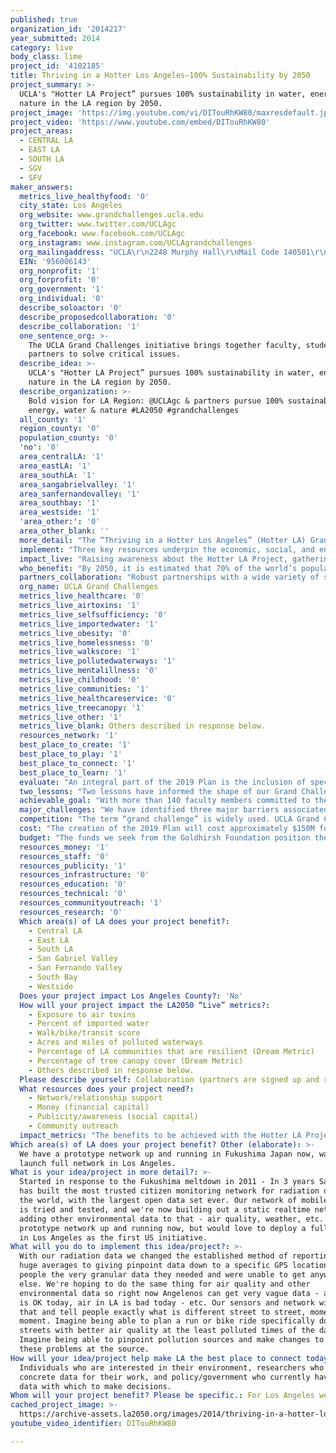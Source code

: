 ```yaml
---
published: true
organization_id: '2014217'
year_submitted: 2014
category: live
body_class: lime
project_id: '4102185'
title: Thriving in a Hotter Los Angeles—100% Sustainability by 2050
project_summary: >-
  UCLA's "Hotter LA Project” pursues 100% sustainability in water, energy, and
  nature in the LA region by 2050.
project_image: 'https://img.youtube.com/vi/DITouRhKW80/maxresdefault.jpg'
project_video: 'https://www.youtube.com/embed/DITouRhKW80'
project_areas:
  - CENTRAL LA
  - EAST LA
  - SOUTH LA
  - SGV
  - SFV
maker_answers:
  metrics_live_healthyfood: '0'
  city_state: Los Angeles
  org_website: www.grandchallenges.ucla.edu
  org_twitter: www.twitter.com/UCLAgc
  org_facebook: www.facebook.com/UCLAgc
  org_instagram: www.instagram.com/UCLAgrandchallenges
  org_mailingaddress: "UCLA\r\n2248 Murphy Hall\r\nMail Code 140501\r\nLos Angeles, CA 90095-1405"
  EIN: '956006143'
  org_nonprofit: '1'
  org_forprofit: '0'
  org_government: '1'
  org_individual: '0'
  describe_soloactor: '0'
  describe_proposedcollaboration: '0'
  describe_collaboration: '1'
  one_sentence_org: >-
    The UCLA Grand Challenges initiative brings together faculty, students and
    partners to solve critical issues.
  describe_idea: >-
    UCLA's "Hotter LA Project” pursues 100% sustainability in water, energy, and
    nature in the LA region by 2050.
  describe_organization: >-
    Bold vision for LA Region: @UCLAgc & partners pursue 100% sustainability in
    energy, water & nature #LA2050 #grandchallenges
  all_county: '1'
  region_county: '0'
  population_county: '0'
  'no': '0'
  area_centralLA: '1'
  area_eastLA: '1'
  area_southLA: '1'
  area_sangabrielvalley: '1'
  area_sanfernandovalley: '1'
  area_southbay: '1'
  area_westside: '1'
  'area_other:': '0'
  area_other_blank: ''
  more_detail: "The “Thriving in a Hotter Los Angeles” (Hotter LA) Grand Challenge Project commits to transform the LA region to 100% sustainability in water, energy, and nature by 2050. This means the region will produce all energy locally with renewable sources and rely exclusively on local water supply while protecting biodiversity. This transformation will require game-changing technologies, new policies, and an evolved urban fabric.\r\n\r\nIn 2013, UCLA publicly announced our commitment to deliver, by 2019, a plan for sustainability (2019 Plan). In the 1-year grant period, we will increase visibility of the effort, strengthen key stakeholder relationships and publish a draft work plan. "
  implement: "Three key resources underpin the economic, social, and environmental well-being of the LA region: the energy that powers our economy, the water that supports life and activity, and the weather and physical landscapes that shape our lifestyles and culture. All three are essential to our quality of life and are deeply intertwined with climate change and the immense challenges and opportunities it represents. The world must get on a path to renewable energy to avert the most extreme consequences of climate change. Even if the transition to renewables occurs immediately, significant climate change is inevitable, and water scarcity may be its most important consequence.  \r\n\r\nResilient communities will need to simultaneously mitigate and adapt.  LA can lead the way. By becoming self-sufficient and sustainable in energy and water in harmony with the region's ecosystems and cultural identity, we will ensure our own access to these critical resources as well as a healthier and more prosperous future. Our example will drive similar transformations in urban areas across the globe and create worldwide demand for local expertise and products. \r\n\r\nThe Hotter LA Project unites dozens of UCLA’s most prominent scientists and scholars with key public and private stakeholders around a common goal: full sustainability in the LA region by 2050. By 2019, we will produce a plan detailing the new technologies and efficiencies required to obtain all energy and water from local and renewable sources in a way that’s economical, socially equitable, and supportive of the LA region’s unique biodiversity.  We will map out the required actions to modernize energy, water, and transportation systems; enhance the built and natural environment; define new policy and legal frameworks; and heighten social responsibility, thereby transforming the urban fabric and mitigating the effects of climate change.\r\n\r\nIn the 1-year grant period, we will focus on the following objectives:\r\na) Creating a working outline of the 2019 Plan and a project management timeline\r\nb) Increasing the number and depth of partnerships with critical stakeholder groups\r\nc) Raising public awareness of and support for the effort\r\n\r\nIn summary, we are committed to making all parts of the city resilient in alignment with the LA2050 goals.\r\n"
  impact_live: "Raising awareness about the Hotter LA Project, gathering support, and developing the infrastructure for this intense and complex collaboration TODAY lays the crucial foundation for the success of this project and a healthier, greener Los Angeles. We will realize benefits from these transformations long before 2050.\r\n\r\nHere’s how achieving the Hotter LA 2050 objectives makes LA the healthiest place to live in 2050:\r\n\r\n-The transition to renewable energy and a carbon-free transportation infrastructure will eliminate the public health burden associated with fossil fuel--taking us off the list of US cities with the worst air quality.  \r\n\r\n-Transformed urban spaces and cleaner oceans offer greater opportunities to be active in natural outdoor spaces where our unique biodiversity can be celebrated.\r\n\r\n-The creation of substantial bicycle and pedestrian infrastructure will provide active commuting options that improve health and quality of life—reducing the number of vehicles on the road as we currently have more than any other urban area in the world.\r\n\r\nThe compound effect of these changes will result in the LA region becoming healthier, eliminating current environmental injustices so that all communities have minimal environmental health risks.  We will see a notable reduction in asthma attacks, heart attacks, and premature death."
  who_benefit: "By 2050, it is estimated that 70% of the world’s population will live in cities and face the same urban environmental concerns currently present in the LA region: limited resources, smog, water waste, traffic congestion, increased heat and rising sea levels.\r\n\r\nThe Hotter LA Project is designed to achieve maximum societal impact. Even before we reach the 2050 goals, the steps made in approach of 100% sustainability will have positive benefits for all citizens and communities in the entire LA region. Millions of people will have cleaner air, safe, sustainable energy and water, and improved quality of life. We expect this effort to become a model for how other megacities might achieve sustainability through goal setting and cross-sector collaboration. Lessons learned here will be shared with communities across the state, nation, and globe."
  partners_collaboration: "Robust partnerships with a wide variety of stakeholders are critical to the success of the project and to the eventual implementation of the 2019 Plan. Key stakeholder groups include: \r\n\r\nLocal, State, and Federal Government: LA City and County leaders and even the White House administration are aware of this project and have confirmed broad support for our goals. Members of the Hotter LA team have active research and consulting engagements with the City of Los Angeles, County of Los Angeles, and federal agencies. Critical Success Factor: We must expand relationships with all government stakeholder groups, become fluent with their complex structures, and find ways to connect beyond existing relationships to ensure that the right people are engaged, improve the feasibility of the 2050 plan, and obtain buy-in from groups that will have significant responsibility with implementation.\r\n\r\nIndustry: The expansion of industry partnerships is a priority for this Project. Through early engagement of industry, we gain a greater understanding of needs and aligned interests as related to the goals of the project. Critical Success Factor: While a number of relationships currently exist, we must develop more extensive relationships with industry and foster more entity-level engagement.\r\n\r\nPhilanthropy: Hotter LA represents our most ambitious fundraising effort to date. We believe that there is great opportunity to engage supporters of the university in new ways. Critical Success Factor: We must capture the imagination and commitment of individuals passionate about meeting the goals of the project.\r\n\r\nUCLA Campus and Other Universities: With full support from the UCLA Chancellor and the 140 faculty members involved, UCLA is deeply committed to this effort. Critical Success Factor: We will extend our reach outside of UCLA to include academic partners who can stimulate innovation and fill gaps.\r\n\r\nPublic: We will shift our public communications from broadcasts to dialogues. With increased interaction, we hope that LA citizens will learn about the proposed project, draw inspiration from it, and get involved. Critical Success Factor: An engaged and supportive Los Angeles community is essential. \r\n\r\nWith our partners, we will create a shared vision of the future, communicate openly and directly about opportunities and challenges, increase access to all types of resources (monetary, intellectual, data, etc.), and make progress on our collective commitment to the 2050 goals."
  org_name: UCLA Grand Challenges
  metrics_live_healthcare: '0'
  metrics_live_airtoxins: '1'
  metrics_live_selfsufficiency: '0'
  metrics_live_importedwater: '1'
  metrics_live_obesity: '0'
  metrics_live_homelessness: '0'
  metrics_live_walkscore: '1'
  metrics_live_pollutedwaterways: '1'
  metrics_live_mentalillness: '0'
  metrics_live_childhood: '0'
  metrics_live_communities: '1'
  metrics_live_healthcareservice: '0'
  metrics_live_treecanopy: '1'
  metrics_live_other: '1'
  metrics_live_blank: Others described in response below.
  resources_network: '1'
  best_place_to_create: '1'
  best_place_to_play: '1'
  best_place_to_connect: '1'
  best_place_to_learn: '1'
  evaluate: "An integral part of the 2019 Plan is the inclusion of specific metrics and milestones.  A representative sample of what will be included is below:  \r\n\r\nENERGY: Los Angeles moves to a diversified energy portfolio that is 100% renewable.  Our vision includes every rooftop in the LA region producing solar energy. Widespread adoption of solar will reduce carbon dioxide emissions and create jobs.  A recent UCLA study demonstrates that if LA county could achieve just 10% of its rooftop solar capacity it could create 47,000 jobs and slash nearly 2.5 million tons of carbon dioxide emissions annually--the equivalent of taking half a million cars off the road. \r\n\r\nWATER: The LA region no longer relies on importing 85% of our water.  We have access to plentiful, sustainable, and 100% local water. This will be achieved by reducing per capita water consumption to 50 gallons per day and significantly improving water reuse and recycle technologies.  \r\n\r\nBIODIVERSITY: The region’s transformation with energy and water is accomplished in a way that ensures no net loss of native biodiversity—preserving our status as one of Conservation International’s top 25 biodiversity hotspots and protecting the beauty of our natural spaces.  Biologists have projected that globally 50% of all living species might be lost by 2100, and virtually all of these losses are being driven by human activities.  \r\n  \r\nSuccess in the one-year grant period includes meeting the following commitments:  \r\n\r\n--Refining our Project Plan (creating a working draft outline for the 2019 Plan)\r\n--Expanding Partnerships \r\n--Increasing Public Outreach\r\n--Building Capacity\r\n--Engaging UCLA Students\r\n--Securing External Funding for the Project\r\n"
  two_lessons: "Two lessons have informed the shape of our Grand Challenges initiative and our approach to the Hotter LA Project: \r\n\r\n1. COMPLEX CHALLENGES REQUIRE CREATIVE SOLUTIONS: As a research university, UCLA has the intellectual capital and resources it takes to explore society’s most challenging issues, and as a public research university, we have the obligation to develop solutions that improve quality of life in the U.S. and around the world. UCLA is made up of brilliant and innovative people who firmly believe that for every problem, there is a solution. Our faculty and students not only believe that anything is possible, they also frequently prove it. We call upon that spirit throughout the UCLA Grand Challenges initiative and the Hotter LA Project.\r\n\r\nSolving any of today’s most complex societal challenges—including those related to the environment and sustainability—requires not just expertise from one discipline but collaboration from a wide variety of disciplines. We’ll need inventions, policy solutions, law, education, economics, engineering, the basic sciences, public outreach strategies, and more. \r\n \r\n2. WE CAN’T DO THIS ALONE: Our environment is threatened to such a degree that basic research isn't enough. We’ll also have to show decision-makers clear applications of that research. Grand Challenge Projects differ from UCLA’s usual approach in scale and scope. These are cross-campus, “mega-research” collaborations — bigger and more transformative than anything we've done before. This means we need more coordination and more grassroots efforts focused on topics that people are passionate about. We must increase our partnerships with other universities, foundations, philanthropists, private industry, and government agencies. We’re calling for all hands on deck. Together, we’ll make breakthroughs that will benefit Los Angeles and the world.\r\n"
  achievable_goal: "With more than 140 faculty members committed to the goals of the Hotter LA Project, UCLA is in a unique position to lead this effort. Among these faculty members are the top experts in the areas of climate change, water quality and supply, smart grid technology, renewable energy, public policy, law, environmental justice, air quality, biofuels, sustainability and more. \r\n\r\nOver the past year, we have been building internal support and an infrastructure to support the project team. Notably, Mark Gold, D.Env. (former president of Heal the Bay and currently acting director of UCLA’s Institute of the Environment and Sustainability), recently accepted the role of academic lead for the project. In August 2014, our new full-time Hotter LA Project Director (Cassie Rauser, PhD), begins her role as project manager. Concurrently, we are interviewing candidates to serve as the principal fundraising officer for this project. \r\n\r\nThis accomplished team will work closely with various marketing, communications, research and administrative offices on campus (Chancellor’s Office, government relations, media relations, research administration, intellectual property and industry sponsored research, etc.), to ensure that UCLA achieves the 12-month objectives outlined above: \r\n\r\n-Refine our Project Plan (creating a working draft outline for the 2019 deliverable)\r\n-Expand Partnerships \r\n-Increase Public Outreach\r\n-Build Capacity\r\n-Engage UCLA Students\r\n-Secure external funding for the Hotter LA Project \r\n\r\nAll of these deliverables are important contributors to the 2050 goal of achieving sustainability in the LA region."
  major_challenges: "We have identified three major barriers associated with creating the 2019 Plan to transform the LA region to 100% sustainability: Financial Resources; Skepticism; and Integration.\r\n\r\nFINANCIAL RESOURCES: The first major challenge will be acquiring the financial resources necessary to create the 2019 Plan, which requires new research (engineering, technologies, regulatory, materials etc.), significant outreach and consensus building, and proof of concept test beds (est. $150M). While the figure is daunting, our strategy is to draw from a combination of government, industry and philanthropic funding sources. Our efforts are bolstered by a number of factors:\r\n\r\n- The inclusion of the Hotter LA Project as a centerpiece in UCLA’s $4.2B Centennial Campaign celebrating our 100 year anniversary. \r\n\r\n- Plans to establish a donor advisory board comprised of individuals with a shared vision for the future of Los Angeles.\r\n\r\n- Hiring of a new fundraising professional to pursue philanthropic support for the project. \r\n\r\nSKEPTICISM: The second major challenge is skepticism, which is often the first reaction to the seemingly impossible goals of the Hotter LA Project. We have been assured by our faculty experts that the goals are achievable. Our frequent motto is that we certainly won’t achieve these goals if we don’t strive for them. Our strategy for dealing with criticism is to listen to it, analyze it, and if appropriate, correct our course. And in fact, this strategy has proven successful as we have watched our skeptics convert to our biggest advocates, as they too become inspired by the pursuit of solutions to grand challenges. \r\n\r\nINTEGRATION: The third challenge we have encountered is integration. The process for defining and pursuing solutions to grand challenges requires our faculty members to visualize their work beyond the traditional boundaries of their disciplines. We ask them to work with individuals with all kinds of expertise and points of view and to identify common goals. Getting this many people to work together on this scale isn't easy. We have learned much from the two years we've spent shaping this initiative, and our success with the engagement of faculty proves that they also believe that they can achieve the impossible. \r\n\r\nThere are still many barriers to overcome; our strategy is to be flexible and adaptable and to keep our sights set on the big goals as we build synergies."
  competition: "The term “grand challenge” is widely used. UCLA Grand Challenges was inspired in part by a White House effort to encourage universities to pursue solutions to grand challenges: Ambitious but achievable goals that harness science, technology, and innovation to solve important national or global problems and that have the potential to capture the public’s imagination. UCLA Grand Challenge Projects are carefully developed to meet particular criteria. They must be specific, measurable, achievable, relevant, time-bound and relevant to the public. Drawing on campus experts who approach each topic from varying perspectives, UCLA is strategically positioned to address each Grand Challenge Project. \r\n\r\nThe Hotter LA Project is UCLA’s first Grand Challenge Project. And while many entities have initiatives or research programs focused on environment and sustainability, we are not aware of another which has adopted as specific, multifaceted, and ambitious a goal. During a trip to Washington D.C. during spring 2014, this sense of the landscape was confirmed in meeting after meeting with representatives from Congress, federal agencies and program officers.\r\n\r\nUnique factors of our program include:\r\n\r\n-Its evolution: the specific goals were driven by faculty researchers with the support of campus administration.\r\n\r\n-The approach: no single researcher or small team can solve the issue. \r\n\r\n-Scale and scope: nearly 140 faculty members have committed to engage in efforts to meet the goals of the project, representing 30 academic departments. To achieve the goals will require collaboration and integration between faculty members, administrative units, and also great support of external partners.\r\n\r\n-Perfect alignment with campus priorities: It provides the means to fulfill the tripartite mission of the campus—teaching, research and service—in a single effort.\r\n\r\n-The funding strategy: we intend to leverage multiple funding sources to help us meet the goals of the project."
  cost: "The creation of the 2019 Plan will cost approximately $150M for new research, outreach and consensus building, and proof of concept test beds. Partnership with the Goldhirsh Foundation is essential to help us lay the critical initial foundation. \r\n\r\nThe new project manager will define the scope of the project, identify potential investors (government, industry, philanthropy) and create strategies with campus leadership to secure funding.  \r\n\r\nThere are several reasons we are confident that this approach will work, including:\r\n\r\n-The inclusion of the Hotter LA Project as a centerpiece in UCLA’s $4.2B Centennial Campaign. The campus and its supporters are energized by UCLA’s accomplishments in its 100-year history. The Hotter LA Project and future grand challenge projects promise to exponentially increase UCLA’s impact in the decades to come.\r\n\r\n-The significant federal, state, and local investment in research and planning related to environment and sustainability issues and resiliency. In 2012, the federal government spent approximately $8.8 billion on environmental R&D (Source: NCSE Federal Funding for Environmental Research and Development 2012) and this amount has increased in subsequent years. The Hotter LA Project will better position the university to pursue large, team-based funding opportunities. \r\n\r\n-The connection of individual projects to a larger overarching goal. Individuals are more comfortable investing when their investment will be leveraged with others for greater impact. It is also easier for a lay audience to understand the impact of research when we link to an inspirational plan that provides clear benefits to quality of life. \r\n\r\nThe Hotter LA Project has reached a pivotal point. We have our project leadership, but we need funds that may be strategically invested. We need attention for the project to increase the public’s awareness and support. We ask Goldhirsh Foundation to: (1) invest in us with start-up funds; and (2) help us promote the project. Together we will transform the relationship between energy, water and nature in the Los Angeles region and become a model for sustainable cities all over the world."
  budget: "The funds we seek from the Goldhirsh Foundation position the Hotter LA Project for success. The structure of the budget aligns with the project deliverables.\r\n2019 PLAN: Cassie Rauser, PhD, begins as the full-time Hotter LA Project manager on 8/5/14. She will work closely with Mark Gold (faculty lead) to create a working outline of the 2019 Plan this year. This effort will take into account existing related UCLA research and scholarship. Funding of $18,000 provides for hiring 2 students to help with inventory process and team cultivation activities.\r\nEXPAND PARTNERSHIPS:  Engaging key stakeholders early is critical to understand various perspectives about each issue and create solutions that are feasible with vested supporters. Funding of $25,000 provides 1 student worker in the UCLA government relations office and targeted events to cultivate and enrich partnerships.\r\nINCREASE PUBLIC OUTREACH:  Public support and engagement is critical to the success of the Hotter LA Project. We need assistance with developing a robust outreach strategy that assures that LA citizens will learn about the proposed project, draw inspiration from it, and get involved. Funding of $20,000 will contribute to public outreach activities such as the limited engagement of a PR firm to help us increase awareness and exposure. \r\nBUILD CAPACITY:  Extramural research funding creates local jobs and drives innovation. To position our researchers to be more successful, we will invest in strengthening our research foundation.  $7,500 will enable additional professional development programming designed specifically for the Hotter LA Project team.\r\nIMMERSE STUDENTS:  By engaging students in the pursuit of solutions, we will inspire the next generation of leaders charged to solve these great problems, access creative ideas and new approaches, and provide a unique and fulfilling educational experience. Funding of $4,500 will contribute towards student research projects and other practical experiences linked to the Hotter LA Project.\r\nSECURE FUNDING: The above investments and deliverables will position UCLA to secure funding required to bring the vision to a reality. No additional funds required for this purpose.\r\nSummary:\r\n$18,000--Working Outline of the 2019 Plan \r\n$25,000--Expand Partnerships\r\n$20,000--Increase Public Outreach & Awareness\r\n$7,500--Build Capacity\r\n$4,500--Immerse Students\r\n$0--Secure Funding\r\n$25,000--Indirect Costs (25%)\r\n=$100,000 TOTAL\r\n\r\nNote 7/30/14 letter from E. Garcia."
  resources_money: '1'
  resources_staff: '0'
  resources_publicity: '1'
  resources_infrastructure: '0'
  resources_education: '0'
  resources_technical: '0'
  resources_communityoutreach: '1'
  resources_research: '0'
  Which area(s) of LA does your project benefit?:
    - Central LA
    - East LA
    - South LA
    - San Gabriel Valley
    - San Fernando Valley
    - South Bay
    - Westside
  Does your project impact Los Angeles County?: 'No'
  How will your project impact the LA2050 “Live” metrics?:
    - Exposure to air toxins
    - Percent of imported water
    - Walk/bike/transit score
    - Acres and miles of polluted waterways
    - Percentage of LA communities that are resilient (Dream Metric)
    - Percentage of tree canopy cover (Dream Metric)
    - Others described in response below.
  Please describe yourself: Collaboration (partners are signed up and ready to hit the ground running!)
  What resources does your project need?:
    - Network/relationship support
    - Money (financial capital)
    - Publicity/awareness (social capital)
    - Community outreach
  impact_metrics: "The benefits to be achieved with the Hotter LA Project are closely aligned with several LA2050 Metrics as summarized below: \r\n\r\n-New technologies and efficiencies position the region to cost-effectively obtain 100% energy from renewable sources and 100% water from local sources. (Metrics: Exposure to air toxins, Percent of imported water, Acres and miles of polluted waterways.)\r\n\r\n-The region's urban spaces are reimagined with increased green space supportive of Southern California’s native biodiversity. (Metrics: Percentage of tree canopy cover, Access to open space and park facilities.)\r\n\r\n-Clean energy and water and decarbonized transportation leads to more equitable outcomes for communities disproportionately burdened by pollution. (Metrics: Exposure to air toxins, Percentage of LA communities that are resilient.)\r\n\r\n-A county-wide bicycle and walking transportation network reduces traffic and provides faster, safer and greener commutes. (Metrics: Walk/bike/transit score, Other: Median travel time to work, Number of public transit riders, Transit-accessible housing and employment.)\r\n\r\n-The LA region is recognized as an innovation leader in the areas of water, energy, natural resource preservation, public health, and policy implementation. Climate change is transformed from crisis to opportunity. (Metrics: Other: Increased grant funding for environment and sustainability research, Patents per capita, Jobs per capita, Number of high growth start-ups, Venture capital investment, Measures of cultural and global economic influence.)\r\n"
Which area(s) of LA does your project benefit? Other (elaborate): >-
  We have a prototype network up and running in Fukushima Japan now, want to
  launch full network in Los Angeles.
What is your idea/project in more detail?: >-
  Started in response to the Fukushima meltdown in 2011 - In 3 years Safecast
  has built the most trusted citizen monitoring network for radiation data in
  the world, with the largest open data set ever. Our network of mobile sensors
  is tried and tested, and we're now building out a static realtime network and
  adding other environmental data to that - air quality, weather, etc. We have a
  prototype network up and running now, but would love to deploy a full network
  in Los Angeles as the first US initiative.
What will you do to implement this idea/project?: >-
  With our radiation data we changed the established method of reporting data as
  huge averages to giving pinpoint data down to a specific GPS location, giving
  people the very granular data they needed and were unable to get anywhere
  else. We're hoping to do the same thing for air quality and other
  environmental data so right now Angelenos can get very vague data - air in LA
  is OK today, air in LA is bad today - etc. Our sensors and network will change
  that and tell people exactly what is different street to street, moment to
  moment. Imagine being able to plan a run or bike ride specifically down
  streets with better air quality at the least polluted times of the day.
  Imagine being able to pinpoint pollution sources and make changes to correct
  these problems at the source.
How will your idea/project help make LA the best place to connect today? In LA2050?: >-
  Individuals who are interested in their environment, researchers who need
  concrete data for their work, and policy/government who currently have limited
  data with which to make decisions.
Whom will your project benefit? Please be specific.: For Los Angeles we won't need any partners to deploy this.
cached_project_image: >-
  https://archive-assets.la2050.org/images/2014/thriving-in-a-hotter-los-angeles-100-sustainability-by-2050/img.youtube.com/vi/DITouRhKW80/maxresdefault.jpg
youtube_video_identifier: DITouRhKW80

---
```

